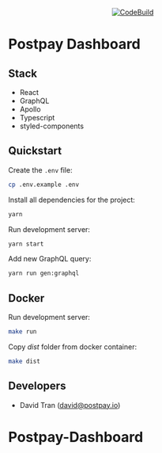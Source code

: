 <p align="center">
  <a href="https://ap-south-1.console.aws.amazon.com/codesuite/codebuild/projects/dashboard"><img src="https://codebuild.ap-south-1.amazonaws.com/badges?uuid=eyJlbmNyeXB0ZWREYXRhIjoiSHZ4WitCL3U2WWo5eHBZdjZSOEVhWHUyWnQwZW9uQiszTnBSRjgvUVNOaEY2SndGbVNsalBaS01jODVnZFBEcnY4YWN0UEJ5ZHp3L0VKT1JYQkU1NEJjPSIsIml2UGFyYW1ldGVyU3BlYyI6InpiZTJHKzB1SGpIc1IzVUsiLCJtYXRlcmlhbFNldFNlcmlhbCI6Mn0%3D&branch=master" alt="CodeBuild" /></a>
</p>

# Postpay Dashboard

## Stack

- React
- GraphQL
- Apollo
- Typescript
- styled-components

## Quickstart

Create the `.env` file:

```sh
cp .env.example .env
```

Install all dependencies for the project:

```sh
yarn
```

Run development server:

```sh
yarn start
```

Add new GraphQL query:

```sh
yarn run gen:graphql
```

## Docker

Run development server:

```sh
make run
```

Copy *dist* folder from docker container:

```sh
make dist
```

## Developers

- David Tran (david@postpay.io)
# Postpay-Dashboard
